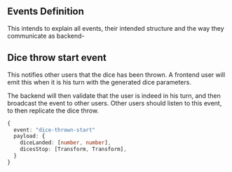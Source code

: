 ## Events Definition

This intends to explain all events, their intended structure and the way they communicate as backend-

## Dice throw start event

This notifies other users that the dice has been thrown.
A frontend user will emit this when it is his turn with the generated dice parameters.

The backend will then validate that the user is indeed in his turn, and then broadcast the event to other users. Other users should listen to this event, to then replicate the dice throw.

```ts
{
  event: "dice-thrown-start"
  payload: {
    diceLanded: [number, number],
    dicesStop: [Transform, Transform],
  }
}
```
